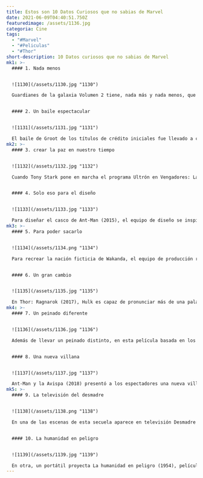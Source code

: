 ```yaml
---
title: Estos son 10 Datos Curiosos que no sabias de Marvel
date: 2021-06-09T04:40:51.750Z
featuredimage: /assets/1136.jpg
categoria: Cine
tags:
  - "#Marvel"
  - "#Peliculas"
  - "#Thor"
short-description: 10 Datos curiosos que no sabias de Marvel
mk1: >-
  #### 1. Nada menos 


  ![1130](/assets/1130.jpg "1130")

  Guardianes de la galaxia Volumen 2 tiene, nada más y nada menos, que 5 escenas post-créditos.


  #### 2. Un baile espectacular 


  ![1131](/assets/1131.jpg "1131")

  El baile de Groot de los títulos de crédito iniciales fue llevado a cabo por James Gunn. El equipo encargado de los efectos visuales tardó más de dos años en renderizar la secuencia.
mk2: >-
  #### 3. crear la paz en nuestro tiempo


  ![1132](/assets/1132.jpg "1132")

  Cuando Tony Stark pone en marcha el programa Ultrón en Vengadores: La era de Ultrón (2015), utiliza una cita histórica para definir el objetivo final de su plan: “crear la paz en nuestro tiempo”. Frase perteneciente al Primer Ministro Británico Neville Chamberlain cuando, a finales de los años 30, negoció la paz con Adolf Hitler.


  #### 4. Solo eso para el diseño 


  ![1133](/assets/1133.jpg "1133")

  Para diseñar el casco de Ant-Man (2015), el equipo de diseño se inspiró tanto en el autobot de Transformers Bumblebee (que hoy tiene su propia película), como en el casco de Iron Man.
mk3: >-
  #### 5. Para poder sacarlo 


  ![1134](/assets/1134.png "1134")

  Para recrear la nación ficticia de Wakanda, el equipo de producción rodó en parajes naturales de Zambia, Uganda, Sudáfrica y Argentina, además de filmar en Busán – Corea del Sur – y en Estados Unidos.


  #### 6. Un gran cambio 


  ![1135](/assets/1135.jpg "1135")

  En Thor: Ragnarok (2017), Hulk es capaz de pronunciar más de una palabra por primera vez. Hasta ese momento hacía poco más que gruñir.
mk4: >-
  #### 7. Un peinado diferente 


  ![1136](/assets/1136.jpg "1136")

  Además de llevar un peinado distinto, en esta película basada en los cómics Ragnarok, Contest of Champions y Planet Hulk, Thor luce un nuevo atuendo más cómodo para la lucha, con brazaletes de cuero en lugar de metal.


  #### 8. Una nueva villana 


  ![1137](/assets/1137.jpg "1137")

  Ant-Man y la Avispa (2018) presentó a los espectadores una nueva villana, Fantasma, que resultaría familiar a los lectores de las historietas. Interpretada por Hannah John-Kamen, es la versión femenina de un personaje que siempre se enfrentó a Iron Man, y debutó en los cómics en el año 1987 en Iron Man The Ghost and the machine.
mk5: >-
  #### 9. La televisión del desmadre 


  ![1138](/assets/1138.png "1138")

  En una de las escenas de esta secuela aparece en televisión Desmadre a la Americana (1978), concretamente la parte en la que el profesor Dave Jennings (Donald Sutherland) y Larry ‘Pinto’ Kroger (Tom Hulce) hacen referencia al Reino Cuántico del Hombre Homiga.


  #### 10. La humanidad en peligro 


  ![1139](/assets/1139.jpg "1139")

  En otra, un portátil proyecta La humanidad en peligro (1954), película en la que unas pruebas atómicas en Nuevo México provocan que, como reza  su título, hormigas normales crezcan amenazando a la humanidad.
---
```

